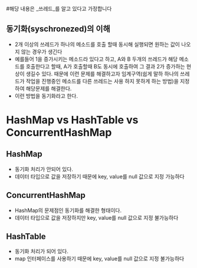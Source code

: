 #해당 내용은 _쓰레드_를 알고 있다고 가정합니다

## 동기화(syschronezed)의 이해
* 2개 이상의 쓰레드가 하나의 메소드를 호출 할때 동시해 실행되면 원하는 값이 나오지 않는 경우가 생긴다
* 예를들어 1을 증가시키는 메소드라 있다고 하고, A와 B 두개의 쓰레드가 해당 메소드를 호출한다고 할때, A가 호출할때 B도 동시에 호출하여 그 결과
2가 증가하는 현상이 생길수 있다. 때문에 이런 문제를 해결하고자 임계구역(쉽게 말하 하나의 쓰레드가 작업을 진행중인 메소드를 다른 쓰레드는 사용 하지 못하게 하는 방법)을 
지정하여 해당문제를 해결한다.
* 이런 방법을 동기화라고 한다.

# HashMap vs HashTable vs ConcurrentHashMap

## HashMap
* 동기화 처리가 안되어 있다.
* 데이터 타입으로 값을 저장하기 때문에 key, value를 null 값으로 지정 가능하다

## ConcurrentHashMap
* HashMap의 문제점인 동기화를 해결한 형태이다.
* 데이터 타입으로 값을 저장하지만 key, value를 null 값으로 지정 불가능하다

## HashTable
* 동기화 처리가 되어 있다.
* map 인터페이스를 사용하기 때문에 key, value를 null 값으로 지정 불가능하다
